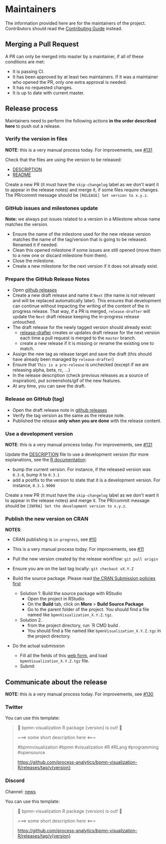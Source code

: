 # Maintainers

The information provided here are for the maintainers of the project. Contributors should read the [Contributing Guide](./CONTRIBUTING.md) instead.


## Merging a Pull Request

A PR can only be merged into master by a maintainer, if all of these conditions are met:

* It is passing CI.
* It has been approved by at least two maintainers. If it was a maintainer who opened the PR, only one extra approval is needed.
* It has no requested changes.
* It is up to date with current master.

## Release process

Maintainers need to perform the following actions **in the order described here** to push out a release.

### Verify the version in files

**NOTE**: this is a very manual process today. For improvements, see [#131](https://github.com/process-analytics/bpmn-visualization-R/issues/131)

Check that the files are using the version to be released:
- [DESCRIPTION](./DESCRIPTION)
- [README](./README.md)

Create a new PR (it must have the `skip-changelog` label as we don't want it to appear in the release notes) and merge it,
if some files require changes. The PR/commit message should be `[RELEASE] Set version to x.y.z`.

### GitHub issues and milestones update

**Note:** we always put issues related to a version in a Milestone whose name matches the version.

- Ensure the name of the milestone used for the new release version matches the name of the tag/version that is going to be released. Renamed it if needed.
- Clean this opened milestone if some issues are still opened (move them to a new one or discard milestone from them).
- Close the milestone.
- Create a new milestone for the next version if it does not already exist.

### Prepare the GitHub Release Notes

- Open [github releases](https://github.com/process-analytics/bpmn-visualization-R/releases)
- Create a new draft release and name it `Next` (the name is not relevant and will be replaced automatically later).
  This ensures that development can continue without impacting the writing of the content of the in progress release. That way,
  if a PR is merged, `release-drafter` will update the `Next` draft release keeping the in-progress release untouched.
- The draft release for the newly tagged version should already exist:
    - [release-drafter](https://github.com/release-drafter/release-drafter) creates or updates draft release for the
      next version each time a pull request is merged to the `master` branch.
    - create a new release if it is missing or rename the existing one to match.
- Assign the new tag as release target and save the draft (this should have already been managed by `release-drafter`)
- Ensure that `This is a pre-release` is unchecked (except if we are releasing alpha, beta, rc, ...)
- In the release description (check previous releases as a source of inspiration), put screenshots/gif of the new features.
- At any time, you can save the draft.

### Release on GitHub (tag)

- Open the draft release note in [github releases](https://github.com/process-analytics/bpmn-visualization-R/releases)
- Verify the tag version as the same as the release note.
- Published the release **only when you are done** with the release content.

### Use a development version

**NOTE**: this is a very manual process today. For improvements, see [#131](https://github.com/process-analytics/bpmn-visualization-R/issues/131)

Update the [DESCRIPTION](./DESCRIPTION) file to use a development version (for more explanations, see the [R documentation](https://r-pkgs.org/release.html#post-release):
- bump the current version. For instance, if the released version was `0.3.0`, bump it to `0.3.1`
- add a postfix to the version to state that it is a development version. For instance, `0.3.1.9000`

Create a new PR (it must have the `skip-changelog` label as we don't want it to appear in the release notes) and merge it.
The PR/commit message should be `[INFRA] Set the development version to x.y.z`.

### Publish the new version on CRAN

**NOTES**:
- CRAN publishing is `in-progress`, see [#10](https://github.com/process-analytics/bpmn-visualization-R/issues/10)
- This is a very manual process today. For improvements, see [#11](https://github.com/process-analytics/bpmn-visualization-R/issues/11)

- Pull the new version created by the release workflow: `git pull origin`
- Ensure you are on the last tag locally: `git checkout vX.Y.Z`
- Build the source package. Please read [the CRAN Submission policies first](https://cran.r-project.org/web/packages/policies.html#Submission)
    - Solution 1: Build the source package with RStudio
        - Open the project in RStudio
        - On the **Build** tab, click on **More** > **Build Source Package**
        - Go to the parent folder of the project. You should find a file named like `bpmnVisualization_X.Y.Z.tgz`.
    - Solution 2.
        - from the project directory, run `R CMD build .
        - You should find a file named like `bpmnVisualization_X.Y.Z.tgz` in the project directory.
- Do the actual submission
    - Fill all the fields of this [web form](https://xmpalantir.wu.ac.at/cransubmit/), and load `bpmnVisualization_X.Y.Z.tgz` file.
    - Submit

## Communicate about the release

**NOTE**: this is a very manual process today. For improvements, see [#130](https://github.com/process-analytics/bpmn-visualization-R/issues/130)

### Twitter

You can use this template:

> 📣 bpmn-visualization R package {version} is out! 🎉
>
> ===> some short description here <===
>
> #bpmnvisualization #bpmn #visualization #R #RLang #programming #opensource
>
> https://github.com/process-analytics/bpmn-visualization-R/releases/tag/v{version}

### Discord

Channel: [news](https://discord.com/channels/1011911769607913562/1024329159033499780)

You can use this template:

> 📣 bpmn-visualization R package {version} is out! 🎉
>
> ===> some short description here <===
>
> https://github.com/process-analytics/bpmn-visualization-R/releases/tag/v{version}

